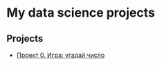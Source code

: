 # My data science projects
## Projects
* [Проект 0. Игра: угадай число](https://github.com/ConstantinVP/DS_learning/blob/master/Projects/test1.py) 